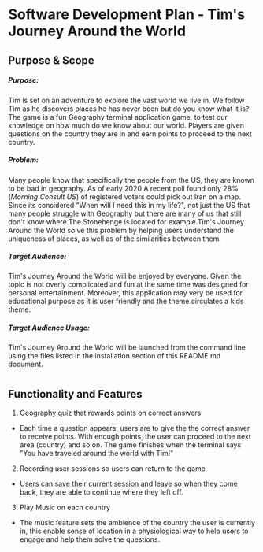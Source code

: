 # Software Development Plan - Tim's Journey Around the World

## Purpose & Scope

##### Purpose: 

Tim is set on an adventure to explore the vast world we live in. We follow Tim as he discovers places he has never been but do you know what it is? The game is a fun Geography terminal application game, to test our knowledge on how much do we know about our world. Players are given questions on the country they are in and earn points to proceed to the next country. 

##### Problem: 

Many people know that specifically the people from the US, they are known to be bad in geography. As of early 2020 A recent poll found only 28% (*Morning Consult US*) of registered voters could pick out Iran on a map. Since its considered "When will I need this in my life?", not just the US that many people struggle with Geography but there are many of us that still don't know where The Stonehenge is located for example.Tim's Journey Around the World solve this problem by helping users understand the uniqueness of places, as well as of the similarities between them.

##### Target Audience:

Tim's Journey Around the World will be enjoyed by everyone. Given the topic is not overly complicated and fun at the same time was designed for personal entertainment. Moreover, this application may very be used for educational purpose as it is user friendly and the theme circulates a kids theme.

##### Target Audience Usage:

Tim's Journey Around the World will be launched from the command line using the files listed in the installation section of this README.md document. 


#

## Functionality and Features

1. Geography quiz that rewards points on correct answers 

- Each time a question appears, users are to give the the correct answer to receive points. With enough points, the user can proceed to the next area (country) and so on. The game finishes when the terminal says "You have traveled around the world with Tim!"


2. Recording user sessions so users can return to the game

- Users can save their current session and leave so when they come back, they are able to continue where they left off.
 
3. Play Music on each country

- The music feature sets the ambience of the country the user is currently in, this enable sense of location in a physiological way to help users to engage and help them solve the questions.
